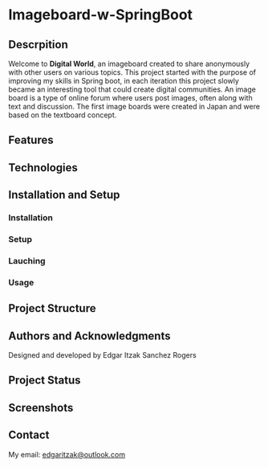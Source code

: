 # Imageboard-w-SpringBoot

## Descrpition
Welcome to **Digital World**, an imageboard created to share anonymously with other users on various topics. This project started with the purpose of improving my skills in Spring boot, in each iteration this project slowly became an interesting tool that could create digital communities. An image board is a type of online forum where users post images, often along with text and discussion. The first image boards were created in Japan and were based on the textboard concept.
## Features

## Technologies

## Installation and Setup

### Installation
### Setup
### Lauching
### Usage

## Project Structure

## Authors and Acknowledgments
Designed and developed by Edgar Itzak Sanchez Rogers

## Project Status
## Screenshots
## Contact
My email: edgaritzak@outlook.com
